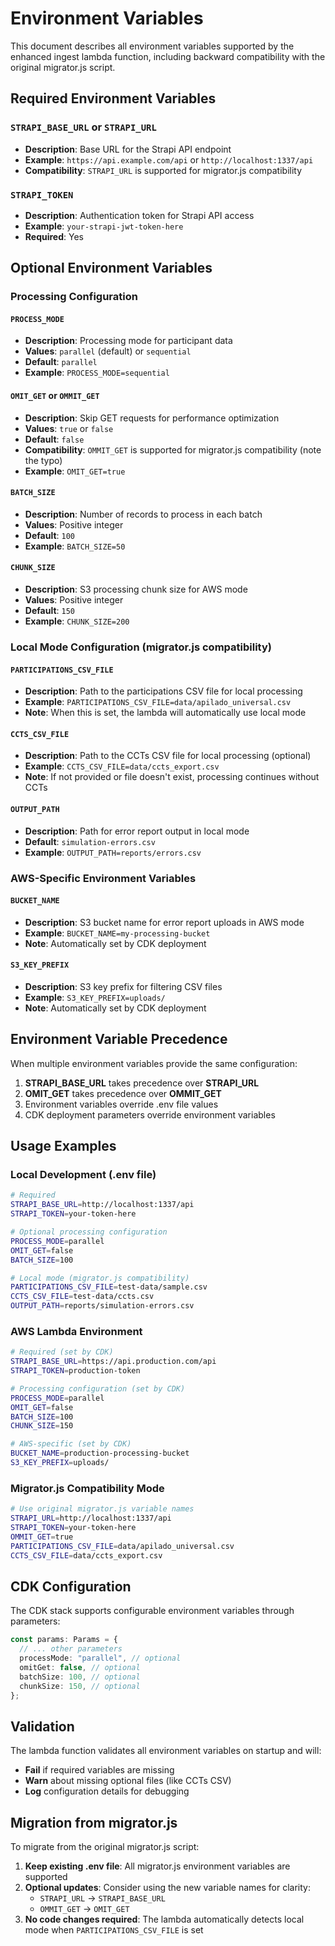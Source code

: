 # Environment Variables

This document describes all environment variables supported by the enhanced ingest lambda function, including backward compatibility with the original migrator.js script.

## Required Environment Variables

### `STRAPI_BASE_URL` or `STRAPI_URL`
- **Description**: Base URL for the Strapi API endpoint
- **Example**: `https://api.example.com/api` or `http://localhost:1337/api`
- **Compatibility**: `STRAPI_URL` is supported for migrator.js compatibility

### `STRAPI_TOKEN`
- **Description**: Authentication token for Strapi API access
- **Example**: `your-strapi-jwt-token-here`
- **Required**: Yes

## Optional Environment Variables

### Processing Configuration

#### `PROCESS_MODE`
- **Description**: Processing mode for participant data
- **Values**: `parallel` (default) or `sequential`
- **Default**: `parallel`
- **Example**: `PROCESS_MODE=sequential`

#### `OMIT_GET` or `OMMIT_GET`
- **Description**: Skip GET requests for performance optimization
- **Values**: `true` or `false`
- **Default**: `false`
- **Compatibility**: `OMMIT_GET` is supported for migrator.js compatibility (note the typo)
- **Example**: `OMIT_GET=true`

#### `BATCH_SIZE`
- **Description**: Number of records to process in each batch
- **Values**: Positive integer
- **Default**: `100`
- **Example**: `BATCH_SIZE=50`

#### `CHUNK_SIZE`
- **Description**: S3 processing chunk size for AWS mode
- **Values**: Positive integer
- **Default**: `150`
- **Example**: `CHUNK_SIZE=200`

### Local Mode Configuration (migrator.js compatibility)

#### `PARTICIPATIONS_CSV_FILE`
- **Description**: Path to the participations CSV file for local processing
- **Example**: `PARTICIPATIONS_CSV_FILE=data/apilado_universal.csv`
- **Note**: When this is set, the lambda will automatically use local mode

#### `CCTS_CSV_FILE`
- **Description**: Path to the CCTs CSV file for local processing (optional)
- **Example**: `CCTS_CSV_FILE=data/ccts_export.csv`
- **Note**: If not provided or file doesn't exist, processing continues without CCTs

#### `OUTPUT_PATH`
- **Description**: Path for error report output in local mode
- **Default**: `simulation-errors.csv`
- **Example**: `OUTPUT_PATH=reports/errors.csv`

### AWS-Specific Environment Variables

#### `BUCKET_NAME`
- **Description**: S3 bucket name for error report uploads in AWS mode
- **Example**: `BUCKET_NAME=my-processing-bucket`
- **Note**: Automatically set by CDK deployment

#### `S3_KEY_PREFIX`
- **Description**: S3 key prefix for filtering CSV files
- **Example**: `S3_KEY_PREFIX=uploads/`
- **Note**: Automatically set by CDK deployment

## Environment Variable Precedence

When multiple environment variables provide the same configuration:

1. **STRAPI_BASE_URL** takes precedence over **STRAPI_URL**
2. **OMIT_GET** takes precedence over **OMMIT_GET**
3. Environment variables override .env file values
4. CDK deployment parameters override environment variables

## Usage Examples

### Local Development (.env file)
```bash
# Required
STRAPI_BASE_URL=http://localhost:1337/api
STRAPI_TOKEN=your-token-here

# Optional processing configuration
PROCESS_MODE=parallel
OMIT_GET=false
BATCH_SIZE=100

# Local mode (migrator.js compatibility)
PARTICIPATIONS_CSV_FILE=test-data/sample.csv
CCTS_CSV_FILE=test-data/ccts.csv
OUTPUT_PATH=reports/simulation-errors.csv
```

### AWS Lambda Environment
```bash
# Required (set by CDK)
STRAPI_BASE_URL=https://api.production.com/api
STRAPI_TOKEN=production-token

# Processing configuration (set by CDK)
PROCESS_MODE=parallel
OMIT_GET=false
BATCH_SIZE=100
CHUNK_SIZE=150

# AWS-specific (set by CDK)
BUCKET_NAME=production-processing-bucket
S3_KEY_PREFIX=uploads/
```

### Migrator.js Compatibility Mode
```bash
# Use original migrator.js variable names
STRAPI_URL=http://localhost:1337/api
STRAPI_TOKEN=your-token-here
OMMIT_GET=true
PARTICIPATIONS_CSV_FILE=data/apilado_universal.csv
CCTS_CSV_FILE=data/ccts_export.csv
```

## CDK Configuration

The CDK stack supports configurable environment variables through parameters:

```typescript
const params: Params = {
  // ... other parameters
  processMode: "parallel", // optional
  omitGet: false, // optional
  batchSize: 100, // optional
  chunkSize: 150, // optional
};
```

## Validation

The lambda function validates all environment variables on startup and will:
- **Fail** if required variables are missing
- **Warn** about missing optional files (like CCTs CSV)
- **Log** configuration details for debugging

## Migration from migrator.js

To migrate from the original migrator.js script:

1. **Keep existing .env file**: All migrator.js environment variables are supported
2. **Optional updates**: Consider using the new variable names for clarity:
   - `STRAPI_URL` → `STRAPI_BASE_URL`
   - `OMMIT_GET` → `OMIT_GET`
3. **No code changes required**: The lambda automatically detects local mode when `PARTICIPATIONS_CSV_FILE` is set